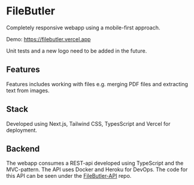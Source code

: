 # FileButler

Completely responsive webapp using a mobile-first approach. 

Demo: https://filebutler.vercel.app

Unit tests and a new logo need to be added in the future.

## Features

Features includes working with files e.g. merging PDF files and extracting text from images. 

## Stack

Developed using Next.js, Tailwind CSS, TypesScript and Vercel for deployment.

## Backend
The webapp consumes a REST-api developed using TypeScript and the MVC-pattern. The API uses Docker and Heroku for DevOps. The code for this API can be seen under the [FileButler-API](https://github.com/a-lundsgaard/FileButler-API) repo. 
